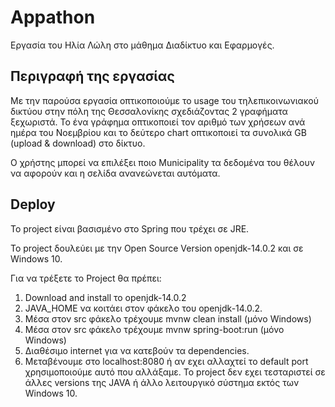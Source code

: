 # Appathon

Εργασία του Ηλία Λώλη στο μάθημα Διαδίκτυο και Εφαρμογές. 


## Περιγραφή της εργασίας
Με την παρούσα εργασία οπτικοποιούμε το usage του τηλεπικοινωνιακού δικτύου στην πόλη της Θεσσαλονίκης 
σχεδιάζοντας 2 γραφήματα ξεχωριστά. Το ένα γράφημα οπτικοποιεί τον αριθμό των χρήσεων ανά ημέρα του Νοεμβρίου
και το δεύτερο chart οπτικοποιεί τα συνολικά GB (upload & download) στο δίκτυο. 

Ο χρήστης μπορεί να επιλέξει ποιο Municipality τα δεδομένα του θέλουν να αφορούν 
και η σελίδα ανανεώνεται αυτόματα. 

## Deploy
To project είναι βασισμένο στο Spring που τρέχει σε JRE. 

Το project δουλεύει με την Open Source Version openjdk-14.0.2 και σε Windows 10.

Για να τρέξετε το Project θα πρέπει:
1) Download and install το openjdk-14.0.2
2) JAVA_HOME να κοιτάει στον φάκελο του openjdk-14.0.2.
3) Μέσα στον src φάκελο τρέχουμε mvnw clean install (μόνο Windows)
4)  Μέσα στον src φάκελο τρέχουμε mvnw spring-boot:run (μόνο Windows)
5) Διαθέσιμο internet για να κατεβούν τα dependencies.
6) Μεταβένουμε στο localhost:8080 ή αν εχει αλλαχτεί το default port χρησιμοποιούμε αυτό που αλλάξαμε.
Το project δεν εχει τεσταριστεί σε άλλες versions της JAVA ή άλλο λειτουργικό σύστημα εκτός των Windows 10.

